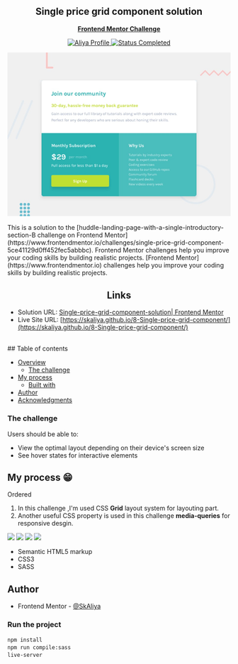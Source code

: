 <div align="center">
 <h2 align="center">Single price grid component solution</h2>
<p align='center'>
 <a href="https://www.frontendmentor.io/challenges/single-price-grid-component-5ce41129d0ff452fec5abbbc"><strong>Frontend Mentor Challenge</strong></a>
    <br />
    </p>
</div>

<!-- Bagdes -->
<div align="center">
  <!-- Profile -->
  <a href="https://www.frontendmentor.io/profile/SkAliya">
    <img src="https://img.shields.io/badge/Profile-Aliya%20Shaik-07ecf8?style=for-the-badge&logo=frontendmentor" alt="Aliya Profile">
  </a>
  <!-- Status -->
    <a href="#">
    <img src="https://img.shields.io/badge/Status-Completed-brightgreen?style=for-the-badge" alt="Status Completed">
  </a>
</div>

<div align="center">

![solution preview](./design/desktop-preview.jpg)

</div>
This is a solution to the [huddle-landing-page-with-a-single-introductory-section-B challenge on Frontend Mentor](https://www.frontendmentor.io/challenges/single-price-grid-component-5ce41129d0ff452fec5abbbc). Frontend Mentor challenges help you improve your coding skills by building realistic projects.
[Frontend Mentor](https://www.frontendmentor.io) challenges help you improve your coding skills by building realistic projects.

<h2 align="center">Links</h2>

- Solution URL: [Single-price-grid-component-solution| Frontend Mentor](https://www.frontendmentor.io/solutions/simple-huddle-landing-pagehtml5css3sass-LSlaaEg_-A)
- Live Site URL: [https://skaliya.github.io/8-Single-price-grid-component/](https://skaliya.github.io/8-Single-price-grid-component/)

<br>
## Table of contents

- [Overview](#overview)
  - [The challenge](#the-challenge)
- [My process](#my-process)
  - [Built with](#built-with)
- [Author](#author)
- [Acknowledgments](#acknowledgments)

### The challenge

Users should be able to:

- View the optimal layout depending on their device's screen size
- See hover states for interactive elements

## My process 😁

Ordered

1. In this challenge ,I'm used CSS **Grid** layout system for layouting part.
2. Another useful CSS property is used in this challenge **media-queries** for responsive desgin.

<!-- Bagdes -->

![](https://img.shields.io/badge/HTML5-E34F26?style=for-the-badge&logo=html5&logoColor=white)
![](https://img.shields.io/badge/CSS3-38B2AC?style=for-the-badge&logo=css3&logoColor=white)
![](https://img.shields.io/badge/SASS-CC6699?style=for-the-badge&logo=sass&logoColor=white)
![](https://img.shields.io/badge/Git-F05032?style=for-the-badge&logo=git&logoColor=white)

- Semantic HTML5 markup
- CSS3
- SASS

## Author

- Frontend Mentor - [@SkAliya](https://www.frontendmentor.io/profile/SkAliya)

### Run the project

```bash
npm install
npm run compile:sass
live-server
```
